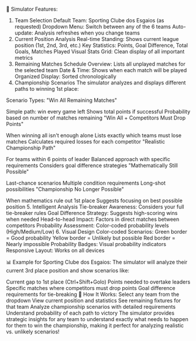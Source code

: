 🎯 Simulator Features:
1. Team Selection
Default Team: Sporting Clube dos Esgaios (as requested)
Dropdown Menu: Switch between any of the 6 teams
Auto-update: Analysis refreshes when you change teams
2. Current Position Analysis
Real-time Standing: Shows current league position (1st, 2nd, 3rd, etc.)
Key Statistics: Points, Goal Difference, Total Goals, Matches Played
Visual Stats Grid: Clean display of all important metrics
3. Remaining Matches
Schedule Overview: Lists all unplayed matches for the selected team
Date & Time: Shows when each match will be played
Organized Display: Sorted chronologically
4. Championship Scenarios
The simulator analyzes and displays different paths to winning 1st place:

Scenario Types:
"Win All Remaining Matches"

Simple path: win every game left
Shows total points if successful
Probability based on number of matches remaining
"Win All + Competitors Must Drop Points"

When winning all isn't enough alone
Lists exactly which teams must lose matches
Calculates required losses for each competitor
"Realistic Championship Path"

For teams within 6 points of leader
Balanced approach with specific requirements
Considers goal difference strategies
"Mathematically Still Possible"

Last-chance scenarios
Multiple condition requirements
Long-shot possibilities
"Championship No Longer Possible"

When mathematics rule out 1st place
Suggests focusing on best possible position
5. Intelligent Analysis
Tie-breaker Awareness: Considers your full tie-breaker rules
Goal Difference Strategy: Suggests high-scoring wins when needed
Head-to-head Impact: Factors in direct matches between competitors
Probability Assessment: Color-coded probability levels (High/Medium/Low)
6. Visual Design
Color-coded Scenarios:
Green border = Good probability
Yellow border = Unlikely but possible
Red border = Nearly impossible
Probability Badges: Visual probability indicators
Responsive Layout: Works on all devices

📊 Example for Sporting Clube dos Esgaios:
The simulator will analyze their current 3rd place position and show scenarios like:

Current gap to 1st place (Ctrl+Shift+Golo)
Points needed to overtake leaders
Specific matches where competitors must drop points
Goal difference requirements for tie-breaking
🔧 How It Works:
Select any team from the dropdown
View current position and statistics
See remaining fixtures for that team
Analyze championship scenarios with detailed requirements
Understand probability of each path to victory
The simulator provides strategic insights for any team to understand exactly what needs to happen for them to win the championship, making it perfect for analyzing realistic vs. unlikely scenarios!